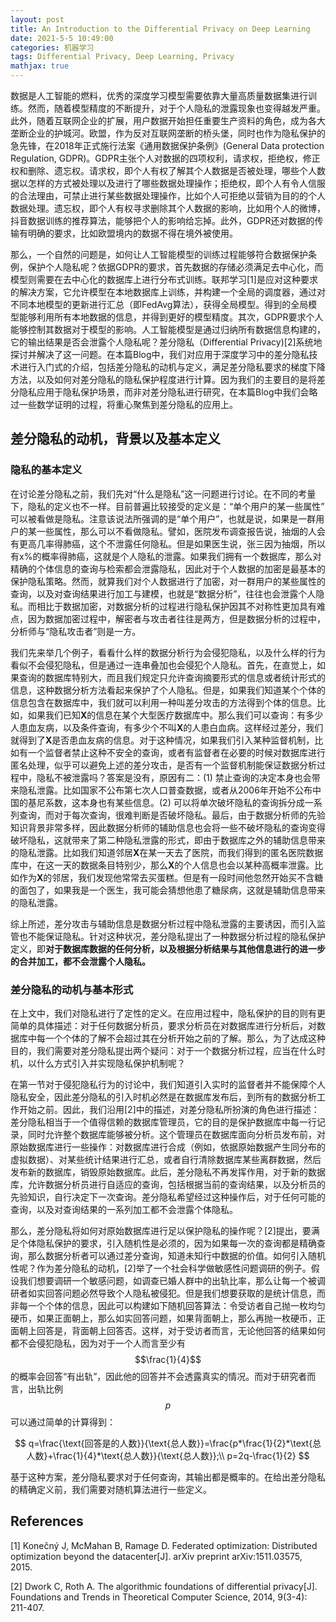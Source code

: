 ```yaml
---
layout: post
title: An Introduction to the Differential Privacy on Deep Learning
date: 2021-5-5 10:49:00
categories: 机器学习
tags: Differential Privacy, Deep Learning, Privacy
mathjax: true
---
```


数据是人工智能的燃料，优秀的深度学习模型需要依靠大量高质量数据集进行训练。然而，随着模型精度的不断提升，对于个人隐私的泄露现象也变得越发严重。此外，随着互联网企业的扩展，用户数据开始担任重要生产资料的角色，成为各大垄断企业的护城河。欧盟，作为反对互联网垄断的桥头堡，同时也作为隐私保护的急先锋，在2018年正式施行法案《通用数据保护条例》(General Data protection Regulation, GDPR)。GDPR主张个人对数据的四项权利，请求权，拒绝权，修正权和删除、遗忘权。请求权，即个人有权了解其个人数据是否被处理，哪些个人数据以怎样的方式被处理以及进行了哪些数据处理操作；拒绝权，即个人有令人信服的合法理由，可禁止进行某些数据处理操作，比如个人可拒绝以营销为目的的个人数据处理。遗忘权，即个人有权寻求删除其个人数据的影响，比如用个人的微博，抖音数据训练的推荐算法，能够把个人的影响给忘掉。此外，GDPR还对数据的传输有明确的要求，比如欧盟境内的数据不得在境外被使用。







那么，一个自然的问题是，如何让人工智能模型的训练过程能够符合数据保护条例，保护个人隐私呢？依据GDPR的要求，首先数据的存储必须满足去中心化，而模型则需要在去中心化的数据库上进行分布式训练。联邦学习[1]是应对这种要求的解决方案，它允许模型在本地数据库上训练，并构建一个全局的调度器，通过对不同本地模型的更新进行汇总（即FedAvg算法），获得全局模型。得到的全局模型能够利用所有本地数据的信息，并得到更好的模型精度。其次，GDPR要求个人能够控制其数据对于模型的影响。人工智能模型是通过归纳所有数据信息构建的，它的输出结果是否会泄露个人隐私呢？差分隐私（Differential Privacy)[2]系统地探讨并解决了这一问题。在本篇Blog中，我们对应用于深度学习中的差分隐私技术进行入门式的介绍，包括差分隐私的动机与定义，满足差分隐私要求的梯度下降方法，以及如何对差分隐私的隐私保护程度进行计算。因为我们的主要目的是将差分隐私应用于隐私保护场景，而非对差分隐私进行研究，在本篇Blog中我们会略过一些数学证明的过程，将重心聚焦到差分隐私的应用上。

## 差分隐私的动机，背景以及基本定义

### 隐私的基本定义

在讨论差分隐私之前，我们先对“什么是隐私”这一问题进行讨论。在不同的考量下，隐私的定义也不一样。目前普遍比较接受的定义是：“单个用户的某一些属性” 可以被看做是隐私。注意该说法所强调的是“单个用户”，也就是说，如果是一群用户的某一些属性，那么可以不看做隐私。譬如，医院发布调查报告说，抽烟的人会有更高几率得肺癌，这个不泄露任何隐私。但是如果医生说，张三因为抽烟，所以有x\%的概率得肺癌，这就是个人隐私的泄露。如果我们拥有一个数据库，那么对精确的个体信息的查询与检索都会泄露隐私，因此对于个人数据的加密是最基本的保护隐私策略。然而，就算我们对个人数据进行了加密，对一群用户的某些属性的查询，以及对查询结果进行加工与建模，也就是“数据分析”，往往也会泄露个人隐私。而相比于数据加密，对数据分析的过程进行隐私保护因其不对称性更加具有难点，因为数据加密过程中，解密者与攻击者往往是两方，但是数据分析的过程中，分析师与“隐私攻击者”则是一方。

我们先来举几个例子，看看什么样的数据分析行为会侵犯隐私，以及什么样的行为看似不会侵犯隐私，但是通过一连串叠加也会侵犯个人隐私。首先，在直觉上，如果查询的数据库特别大，而且我们规定只允许查询摘要形式的信息或者统计形式的信息，这种数据分析方法看起来保护了个人隐私。但是，如果我们知道某个个体的信息包含在数据库中，我们就可以利用一种叫差分攻击的方法得到个体的信息。比如，如果我们已知**X**的信息在某个大型医疗数据库中。那么我们可以查询：有多少人患血友病，以及条件查询，有多少个不叫**X**的人患白血病。这样经过差分，我们就得到了**X**是否患血友病的信息。对于这种情况，如果我们引入某种监督机制，比如有一个监督者禁止这种不安全的查询，或者有监督者在必要的时候对数据库进行匿名处理，似乎可以避免上述的差分攻击，是否有一个监督机制能保证数据分析过程中，隐私不被泄露吗？答案是没有，原因有二：(1) 禁止查询的决定本身也会带来隐私泄露。比如国家不公布第七次人口普查数据，或者从2006年开始不公布中国的基尼系数，这本身也有某些信息。(2) 可以将单次破坏隐私的查询拆分成一系列查询，而对于每次查询，很难判断是否破坏隐私。最后，由于数据分析师的先验知识背景非常多样，因此数据分析师的辅助信息也会将一些不破坏隐私的查询变得破坏隐私，这就带来了第二种隐私泄露的形式，即由于数据库之外的辅助信息带来的隐私泄露。比如我们知道邻居**X**在某一天去了医院，而我们得到的匿名医院数据库中，在这一天的数据条目特别少，那么**X**的个人信息也会以某种高概率泄露。比如作为**X**的邻居，我们发现他常常去买蛋糕。但是有一段时间他忽然开始买不含糖的面包了，如果我是一个医生，我可能会猜想他患了糖尿病，这就是辅助信息带来的隐私泄露。

综上所述，差分攻击与辅助信息是数据分析过程中隐私泄露的主要诱因，而引入监管也不能保证隐私。针对这种状况，差分隐私提出了一种数据分析过程的隐私保护定义，即**对于数据库数据的任何分析，以及根据分析结果与其他信息进行的进一步的合并加工，都不会泄露个人隐私。**

### 差分隐私的动机与基本形式

在上文中，我们对隐私进行了定性的定义。在应用过程中，隐私保护的目的则有更简单的具体描述：对于任何数据分析员，要求分析员在对数据库进行分析后，对数据库中每一个个体的了解不会超过其在分析开始之前的了解。那么，为了达成这种目的，我们需要对差分隐私提出两个疑问：对于一个数据分析过程，应当在什么时机，以什么方式引入并实现隐私保护机制呢？

在第一节对于侵犯隐私行为的讨论中，我们知道引入实时的监督者并不能保障个人隐私安全，因此差分隐私的引入时机必然是在数据库发布后，到所有的数据分析工作开始之前。因此，我们沿用[2]中的描述，对差分隐私所扮演的角色进行描述：差分隐私相当于一个值得信赖的数据库管理员，它的目的是保护数据库中每一行记录，同时允许整个数据库能够被分析。这个管理员在数据库面向分析员发布前，对原始数据库进行一些操作：对数据库进行合成（例如，依据原始数据产生同分布的虚拟数据）、对某些统计结果进行汇总，或者自行清除数据库某些离群数据，然后发布新的数据库，销毁原始数据库。此后，差分隐私不再发挥作用，对于新的数据库，允许数据分析员进行自适应的查询，包括根据当前的查询结果，以及分析员的先验知识，自行决定下一次查询。差分隐私希望经过这种操作后，对于任何可能的查询，以及对查询结果的一系列加工都不会泄露个体隐私。

那么，差分隐私将如何对原始数据库进行足以保护隐私的操作呢？[2]提出，要满足个体隐私保护的要求，引入随机性是必须的，因为如果每一次的查询都是精确查询，那么数据分析者可以通过差分查询，知道未知行中数据的价值。如何引入随机性呢？作为差分隐私的动机，[2]举了一个社会科学做敏感性问题调研的例子。假设我们想要调研一个敏感问题，如调查已婚人群中的出轨比率，那么让每一个被调研者如实回答问题必然导致个人隐私被侵犯。但是我们想要获取的是统计信息，而非每一个个体的信息，因此可以构建如下随机回答算法：令受访者自己抛一枚均匀硬币，如果正面朝上，那么如实回答问题，如果背面朝上，那么再抛一枚硬币，正面朝上回答是，背面朝上回答否。这样，对于受访者而言，无论他回答的结果如何都不会侵犯隐私，因为对于一个人而言至少有$$\frac{1}{4}$$的概率会回答“有出轨”，因此他的回答并不会透露真实的情况。而对于研究者而言，出轨比例$$p$$可以通过简单的计算得到：

$$
q=\frac{\text{回答是的人数}}{\text{总人数}}=\frac{p*\frac{1}{2}*\text{总人数}+\frac{1}{4}*\text{总人数}}{\text{总人数}};\\
p=2q-\frac{1}{2}
$$

基于这种方案，差分隐私要求对于任何查询，其输出都是概率的。在给出差分隐私的精确定义前，我们需要对随机算法进行一些定义。





## References
[1] Konečný J, McMahan B, Ramage D. Federated optimization: Distributed optimization beyond the datacenter[J]. arXiv preprint arXiv:1511.03575, 2015.

[2] Dwork C, Roth A. The algorithmic foundations of differential privacy[J]. Foundations and Trends in Theoretical Computer Science, 2014, 9(3-4): 211-407.
